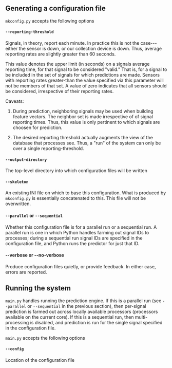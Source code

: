 ## Generating a configuration file

`mkconfig.py` accepts the following options

#### `--reporting-threshold`

Signals, in theory, report each minute. In practice this is not the
case---either the sensor is down, or our collection device is down.
Thus, average reporting rates are slightly greater than 60 seconds.

This value denotes the upper limit (in seconds) on a signals average
reporting time, for that signal to be considered "valid." That is, for
a signal to be included in the set of signals for which predictions
are made. Sensors with reporting rates greater-than the value
specified via this parameter will not be members of that set. A value
of zero indicates that all sensors should be considered, irrespective
of their reporting rates.

Caveats:

1. During prediction, neighboring signals may be used when building
   feature vectors. The neighbor set is made irrespective of of signal
   reporting times. Thus, this value is only pertinent to which
   signals are choosen for prediction.

2. The desired reporting threshold actually augments the view of the
   database that processes see. Thus, a "run" of the system can only
   be over a single reporting-threshold.

#### `--output-directory`

The top-level directory into which configuration files will be written

#### `--skeleton`

An existing INI file on which to base this configuration. What is
produced by `mkconfig.py` is essentially concatenated to this. This
file will not be overwritten.

####  `--parallel` or `--sequential`

Whether this configuration file is for a parallel run or a sequential
run. A parallel run is one in which Python handles farming out signal
IDs to processes; during a sequential run signal IDs are specified in
the configuration file, and Python runs the predictor for just that
ID.

####  --verbose or --no-verbose

Produce configuration files quietly, or provide feedback. In either
case, errors are reported.

## Running the system

`main.py` handles running the prediction engine. If this is a parallel
run (see `--parallel` or `--sequential` in the previous section), then
per-signal prediction is farmed out across locally available
processors (processors available on the current core). If this is a
sequential run, then multi-processing is disabled, and prediction is
run for the single signal specified in the configuration file.

`main.py` accepts the following options

#### `--config`

Location of the configuration file

